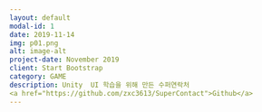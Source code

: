 ```yaml
---
layout: default
modal-id: 1
date: 2019-11-14
img: p01.png
alt: image-alt
project-date: November 2019
client: Start Bootstrap
category: GAME
description: Unity  UI 학습을 위해 만든 수퍼연락처
<a href="https://github.com/zxc3613/SuperContact">Github</a>
---
```

